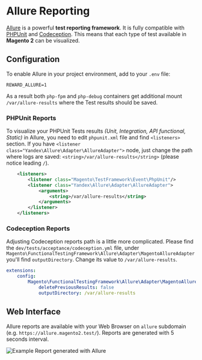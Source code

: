 # Allure Reporting

[Allure](http://allure.qatools.ru/) is a powerful **test reporting framework**. It is fully compatible
with [PHPUnit](https://phpunit.de/) and  [Codeception](https://codeception.com/). This means that each type of test
available in **Magento 2** can be visualized.

## Configuration

To enable Allure in your project environment, add to your `.env` file:

```
REWARD_ALLURE=1
```

As a result both `php-fpm` and `php-debug` containers get additional mount `/var/allure-results` where the Test results
should be saved.

### PHPUnit Reports

To visualize your PHPUnit Tests results *(Unit, Integration, API functional, Static)* in Allure, you need to
edit `phpunit.xml` file and find `<listeners>` section. If you
have `<listener class="Yandex\Allure\Adapter\AllureAdapter">` node, just change the path where logs are
saved: `<string>/var/allure-results</string>` (please notice leading `/`).

```xml
    <listeners>
        <listener class="Magento\TestFramework\Event\PhpUnit"/>
        <listener class="Yandex\Allure\Adapter\AllureAdapter">
            <arguments>
                <string>/var/allure-results</string>
            </arguments>
        </listener>
    </listeners>
```

### Codeception Reports

Adjusting Codeception reports path is a little more complicated. Please find the `dev/tests/acceptance/codeception.yml`
file, under `Magento\FunctionalTestingFramework\Allure\Adapter\MagentoAllureAdapter` you'll find `outputDirectory`.
Change its value to `/var/allure-results`.

```yaml
extensions:
    config:
        Magento\FunctionalTestingFramework\Allure\Adapter\MagentoAllureAdapter:
            deletePreviousResults: false
            outputDirectory: /var/allure-results
```

## Web Interface

Allure reports are available with your Web Browser on `allure` subdomain (e.g. `https://allure.magento2.test/`). Reports
are generated with 5 seconds interval.

![Example Report generated with Allure](screenshots/allure-reporting.png)
